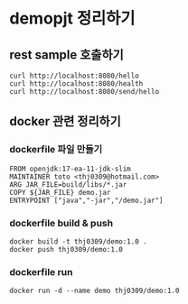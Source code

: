 # demopjt 정리하기

## rest sample 호출하기
```
curl http://localhost:8080/hello
curl http://localhost:8080/health
curl http://localhost:8080/send/hello
```

## docker 관련 정리하기
### dockerfile 파일 만들기
```
FROM openjdk:17-ea-11-jdk-slim 
MAINTAINER toto <thj0309@hotmail.com>
ARG JAR_FILE=build/libs/*.jar
COPY ${JAR_FILE} demo.jar
ENTRYPOINT ["java","-jar","/demo.jar"]
```

### dockerfile build & push
```
docker build -t thj0309/demo:1.0 .
docker push thj0309/demo:1.0
```

### dockerfile run
```
docker run -d --name demo thj0309/demo:1.0
```
